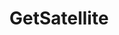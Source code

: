---
title: "GetSatellite"

siteNav: portfolio
month: "June 2015"
categories:
  - portfolio

image1: portfolio/GetSatellite/GetSatellite1Full.png
image1thumb: portfolio/GetSatellite/GetSatellite1Thumb.png
image2: portfolio/GetSatellite/GetSatellite2Full.png
image2thumb: portfolio/GetSatellite/GetSatellite2Thumb.png

tinyThumbnail: placeholder/thumbnail.jpg

role:              "UX/UI Design, Frontend & Backend Development"
description:       "I worked together with Satellite Country, one of the biggest DISH retailers in the United States, to redesign their previous website. The goal of the redesign was to give the website a fresh and modern look, while also generating more leads and customers. The client also wanted an easy to use content-management-system so employees with no development experience could easily modify the website’s content, so the website was built on top of a heavily modified version of WordPress.
<br /><br />
In total, the website contains over 300 pages, and over 10 custom plugins, including a TV channel overview system. The client was very satisfied with the end result."

shortDescription: "I worked together with Satellite Country, one of the biggest DISH retailers in the United States, to redesign their previous website."

technologies: "HTML5/CSS3, WordPress, Custom WordPress Theme & Plugin Development, PHP, Javascript, jQuery"


---